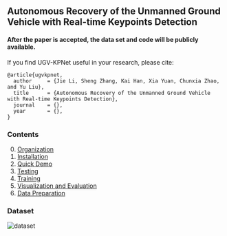 ## Autonomous Recovery of the Unmanned Ground Vehicle with Real-time Keypoints Detection

#### After the paper is accepted, the data set and code will be publicly available.



If you find UGV-KPNet useful in your research, please cite:

    @article{ugvkpnet,
      author     = {Jie Li, Sheng Zhang, Kai Han, Xia Yuan, Chunxia Zhao, and Yu Liu},
      title      = {Autonomous Recovery of the Unmanned Ground Vehicle with Real-time Keypoints Detection},
      journal    = {},
      year       = {},
    }
    
### Contents
0. [Organization](#organization)
0. [Installation](#installation)
0. [Quick Demo](#quick-demo)
0. [Testing](#testing)
0. [Training](#training)
0. [Visualization and Evaluation](#visualization-and-evaluation)
0. [Data Preparation](#data)

### Dataset
![dataset](data/dataset_v2.png)
